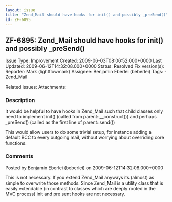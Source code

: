 ```yaml
---
layout: issue
title: "Zend_Mail should have hooks for init() and possibly _preSend()"
id: ZF-6895
---
```


ZF-6895: Zend\_Mail should have hooks for init() and possibly \_preSend()
-------------------------------------------------------------------------

 Issue Type: Improvement Created: 2009-06-03T08:06:52.000+0000 Last Updated: 2009-06-12T14:32:08.000+0000 Status: Resolved Fix version(s): 
 Reporter:  Mark (lightflowmark)  Assignee:  Benjamin Eberlei (beberlei)  Tags: - Zend\_Mail
 
 Related issues: 
 Attachments: 
### Description

It would be helpful to have hooks in Zend\_Mail such that child classes only need to implement init() (called from parent::\_\_construct()) and perhaps \_preSend() (called as the first line of parent::send())

This would allow users to do some trivial setup, for instance adding a default BCC to every outgoing mail, without worrying about overriding core functions.

 

 

### Comments

Posted by Benjamin Eberlei (beberlei) on 2009-06-12T14:32:08.000+0000

This is not necessary. If you extend Zend\_Mail anyways its (almost) as simple to overwrite those methods. Since Zend\_Mail is a utility class that is easily extendable (in contrast to classes which are deeply rooted in the MVC process) init and pre sent hooks are not necessary.

 

 